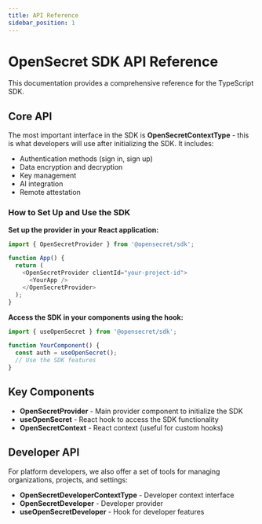 ```yaml
---
title: API Reference
sidebar_position: 1
---
```


# OpenSecret SDK API Reference

This documentation provides a comprehensive reference for the TypeScript SDK.

## Core API

The most important interface in the SDK is **OpenSecretContextType** - this is what developers will use after initializing the SDK. It includes:

- Authentication methods (sign in, sign up)
- Data encryption and decryption
- Key management
- AI integration
- Remote attestation

### How to Set Up and Use the SDK

**Set up the provider in your React application:**

```js
import { OpenSecretProvider } from '@opensecret/sdk';

function App() {
  return (
    <OpenSecretProvider clientId="your-project-id">
      <YourApp />
    </OpenSecretProvider>
  );
}
```

**Access the SDK in your components using the hook:**

```js
import { useOpenSecret } from '@opensecret/sdk';

function YourComponent() {
  const auth = useOpenSecret();
  // Use the SDK features
}
```

## Key Components

- **OpenSecretProvider** - Main provider component to initialize the SDK
- **useOpenSecret** - React hook to access the SDK functionality
- **OpenSecretContext** - React context (useful for custom hooks)

## Developer API

For platform developers, we also offer a set of tools for managing organizations, projects, and settings:

- **OpenSecretDeveloperContextType** - Developer context interface
- **OpenSecretDeveloper** - Developer provider
- **useOpenSecretDeveloper** - Hook for developer features
